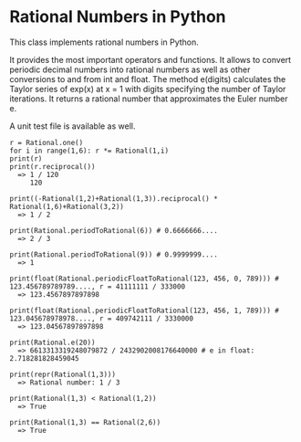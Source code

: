 # Rational Numbers in Python
This class implements rational numbers in Python.

It provides the most important operators and functions.
It allows to convert periodic decimal numbers into rational numbers as well as other conversions to and from int and float.
The method e(digits) calculates the Taylor series of exp(x) at x = 1 with digits specifying the number of Taylor iterations. It returns a rational number that approximates the Euler number e.

A unit test file is available as well.

```
r = Rational.one()
for i in range(1,6): r *= Rational(1,i)
print(r)
print(r.reciprocal())
  => 1 / 120
     120
  
print((-Rational(1,2)+Rational(1,3)).reciprocal() * Rational(1,6)+Rational(3,2))
  => 1 / 2
  
print(Rational.periodToRational(6)) # 0.6666666....
  => 2 / 3
  
print(Rational.periodToRational(9)) # 0.9999999....
  => 1
  
print(float(Rational.periodicFloatToRational(123, 456, 0, 789))) # 123.456789789789...., r = 41111111 / 333000
  => 123.4567897897898
  
print(float(Rational.periodicFloatToRational(123, 456, 1, 789))) # 123.045678978978...., r = 409742111 / 3330000
  => 123.04567897897898
  
print(Rational.e(20))
  => 6613313319248079872 / 2432902008176640000 # e in float: 2.718281828459045
 
print(repr(Rational(1,3)))
  => Rational number: 1 / 3
  
print(Rational(1,3) < Rational(1,2))
  => True
  
print(Rational(1,3) == Rational(2,6))
  => True
 
```
